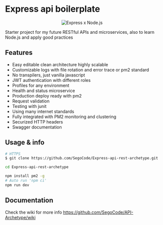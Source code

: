# Express api boilerplate
<p align="center">
  <img src="https://github.com/SegoCode/Express-api-rest-archetype/blob/main/media/header-alternative.png" alt="Express x Node.js"/>
</p>

Starter project for my future RESTful APIs and microservices, also to learn Node.js and apply good practices 


## Features
 - Easy editable clean architecture highly scalable 
 - Customizable logs with file rotation and error trace or pm2 standard  
 - No transpilers, just vanilla javascript
 - JWT authentication with different roles
 - Profiles for any environment
 - Health and status microservice
 - Production deploy ready with pm2 
 - Request validation
 - Testing with junit
 - Using many internet standards
 - Fully integrated with PM2 monitoring and clustering
 - Securized HTTP headers
 - Swagger documentation

## Usage & info

```sh
# HTTPS
$ git clone https://github.com/SegoCode/Express-api-rest-archetype.git
```
```sh
cd Express-api-rest-archetype
```
```sh
npm install pm2 -g
# Auto run 'npm ci' 
npm run dev
```

## Documentation

Check the wiki for more info https://github.com/SegoCode/API-Archetype/wiki
